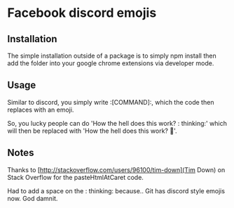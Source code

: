 # Facebook discord emojis

## Installation
The simple installation outside of a package is to simply npm install then add the folder into your google chrome extensions via developer mode.

## Usage
Similar to discord, you simply write :[COMMAND]:, which the code then replaces with an emoji.

So, you lucky people can do 'How the hell does this work? : thinking:' which will then be replaced with 'How the hell does this work? 🤔'.

## Notes
Thanks to [http://stackoverflow.com/users/96100/tim-down](Tim Down) on Stack Overflow for the pasteHtmlAtCaret code.

Had to add a space on the : thinking: because.. Git has discord style emojis now. God damnit.
